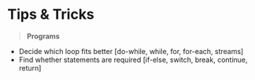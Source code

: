 # Tips & Tricks

> **Programs**
- Decide which loop fits better [do-while, while, for, for-each, streams]
- Find whether statements are required [if-else, switch, break, continue, return]

